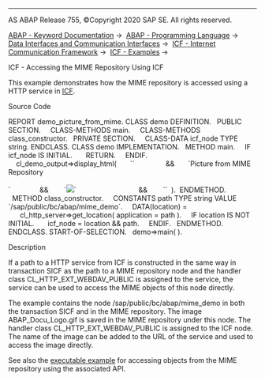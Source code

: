   

* * *

AS ABAP Release 755, ©Copyright 2020 SAP SE. All rights reserved.

[ABAP - Keyword Documentation](javascript:call_link\('abenabap.htm'\)) →  [ABAP - Programming Language](javascript:call_link\('abenabap_reference.htm'\)) →  [Data Interfaces and Communication Interfaces](javascript:call_link\('abenabap_data_communication.htm'\)) →  [ICF - Internet Communication Framework](javascript:call_link\('abenicf.htm'\)) →  [ICF - Examples](javascript:call_link\('abenicf_abexas.htm'\)) → 

ICF - Accessing the MIME Repository Using ICF

This example demonstrates how the MIME repository is accessed using a HTTP service in [ICF](javascript:call_link\('abenicf_glosry.htm'\) "Glossary Entry").

Source Code

REPORT demo\_picture\_from\_mime.
CLASS demo DEFINITION.
  PUBLIC SECTION.
    CLASS-METHODS main.
    CLASS-METHODS class\_constructor.
  PRIVATE SECTION.
    CLASS-DATA icf\_node TYPE string.
ENDCLASS.
CLASS demo IMPLEMENTATION.
  METHOD main.
    IF icf\_node IS INITIAL.
      RETURN.
    ENDIF.
    cl\_demo\_output=>display\_html(
      \`<html><body><basefont face="arial">\`                &&
      \`Picture from MIME Repository<br><br>\`               &&
       \`<img src="\` && icf\_node
                    && \`/ABAP\_Docu\_Logo.gif?sap-client=\`
                    && sy-mandt
                    && \`">\`                                &&
       \`</body></html>\`  ).  ENDMETHOD.
  METHOD class\_constructor.
    CONSTANTS path TYPE string VALUE \`/sap/public/bc/abap/mime\_demo\`.
    DATA(location) =
      cl\_http\_server=>get\_location( application = path ).
    IF location IS NOT INITIAL.
      icf\_node = location && path.
    ENDIF.
  ENDMETHOD.
ENDCLASS.
START-OF-SELECTION.
  demo=>main( ).

Description

If a path to a HTTP service from ICF is constructed in the same way in transaction SICF as the path to a MIME repository node and the handler class CL\_HTTP\_EXT\_WEBDAV\_PUBLIC is assigned to the service, the service can be used to access the MIME objects of this node directly.

The example contains the node /sap/public/bc/abap/mime\_demo in both the transaction SICF and in the MIME repository. The image ABAP\_Docu\_Logo.gif is saved in the MIME repository under this node. The handler class CL\_HTTP\_EXT\_WEBDAV\_PUBLIC is assigned to the ICF node. The name of the image can be added to the URL of the service and used to access the image directly.

See also the [executable example](javascript:call_link\('abenmime_pictures_abexa.htm'\)) for accessing objects from the MIME repository using the associated API.
